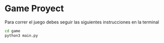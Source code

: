 # Game Proyect

Para correr el juego debes seguir las siguientes instrucciones en la terminal

```sh
cd game
python3 main.py
```